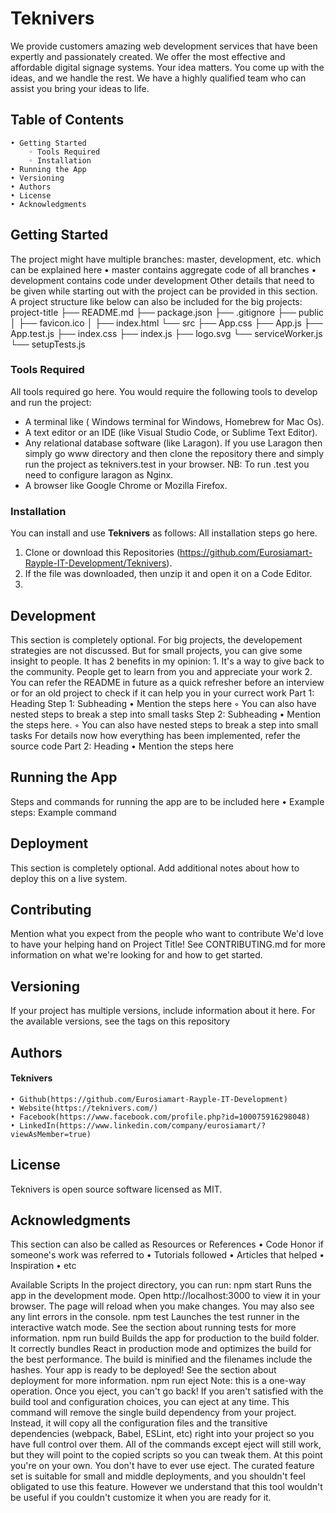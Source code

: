 # Teknivers
<p>We provide customers amazing web development services that have been expertly and passionately created. We offer the most effective and affordable digital signage systems.	Your idea matters. You come up with the ideas, and we handle the rest. We have a highly qualified team who can assist you bring your ideas to life. </p>
    
## Table of Contents
    • Getting Started
        ◦ Tools Required
        ◦ Installation
    • Running the App
    • Versioning
    • Authors
    • License
    • Acknowledgments
## Getting Started
The project might have multiple branches: master, development, etc. which can be explained here
    • master contains aggregate code of all branches
    • development contains code under development
Other details that need to be given while starting out with the project can be provided in this section. A project structure like below can also be included for the big projects:
        project-title
        ├── README.md
        ├── package.json
        ├── .gitignore
        ├── public
        │   ├── favicon.ico
        │   ├── index.html
        └── src
                ├── App.css
                ├── App.js
                ├── App.test.js
                ├── index.css
                ├── index.js
                ├── logo.svg
                └── serviceWorker.js
                └── setupTests.js
### Tools Required
All tools required go here. You would require the following tools to develop and run the project:
 + A terminal like ( Windows terminal for Windows, Homebrew for Mac Os).
 + A text editor or an IDE (like Visual Studio Code, or Sublime Text Editor).
 +  Any relational database software (like Laragon). If you use Laragon then simply go www directory and then clone the repository there and simply run the project as teknivers.test in your browser. NB: To run .test you need to configure laragon as Nginx.
 + A browser like Google Chrome or Mozilla Firefox.
  
### Installation
You can install and use **Teknivers** as follows:
All installation steps go here.

1. Clone or download this Repositories (https://github.com/Eurosiamart-Rayple-IT-Development/Teknivers).
2. If the file was downloaded, then unzip it and open it on a Code Editor.
3. 

## Development
This section is completely optional. For big projects, the developement strategies are not discussed. But for small projects, you can give some insight to people. It has 2 benefits in my opinion:
    1. It's a way to give back to the community. People get to learn from you and appreciate your work
    2. You can refer the README in future as a quick refresher before an interview or for an old project to check if it can help you in your currect work
Part 1: Heading
Step 1: Subheading
    • Mention the steps here
        ◦ You can also have nested steps to break a step into small tasks
Step 2: Subheading
    • Mention the steps here.
        ◦ You can also have nested steps to break a step into small tasks
For details now how everything has been implemented, refer the source code
Part 2: Heading
    • Mention the steps here
## Running the App
Steps and commands for running the app are to be included here
    • Example steps:
        Example command
        
## Deployment
This section is completely optional. Add additional notes about how to deploy this on a live system.

## Contributing
Mention what you expect from the people who want to contribute
We'd love to have your helping hand on Project Title! See CONTRIBUTING.md for more information on what we're looking for and how to get started.

## Versioning
If your project has multiple versions, include information about it here.
For the available versions, see the tags on this repository

## Authors
#### Teknivers
    • Github(https://github.com/Eurosiamart-Rayple-IT-Development)
    • Website(https://teknivers.com/)
    • Facebook(https://www.facebook.com/profile.php?id=100075916298048)
    • LinkedIn(https://www.linkedin.com/company/eurosiamart/?viewAsMember=true)
    
## License
Teknivers is open source software licensed as MIT.

## Acknowledgments
This section can also be called as Resources or References
    • Code Honor if someone's work was referred to
    • Tutorials followed
    • Articles that helped
    • Inspiration
    • etc





Available Scripts
In the project directory, you can run:
npm start
Runs the app in the development mode.
Open http://localhost:3000 to view it in your browser.
The page will reload when you make changes.
You may also see any lint errors in the console.
npm test
Launches the test runner in the interactive watch mode.
See the section about running tests for more information.
npm run build
Builds the app for production to the build folder.
It correctly bundles React in production mode and optimizes the build for the best performance.
The build is minified and the filenames include the hashes.
Your app is ready to be deployed!
See the section about deployment for more information.
npm run eject
Note: this is a one-way operation. Once you eject, you can't go back!
If you aren't satisfied with the build tool and configuration choices, you can eject at any time. This command will remove the single build dependency from your project.
Instead, it will copy all the configuration files and the transitive dependencies (webpack, Babel, ESLint, etc) right into your project so you have full control over them. All of the commands except eject will still work, but they will point to the copied scripts so you can tweak them. At this point you're on your own.
You don't have to ever use eject. The curated feature set is suitable for small and middle deployments, and you shouldn't feel obligated to use this feature. However we understand that this tool wouldn't be useful if you couldn't customize it when you are ready for it.

